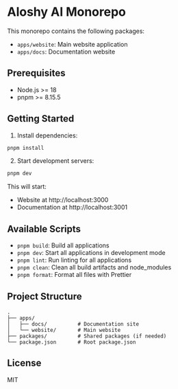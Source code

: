 # Aloshy AI Monorepo

This monorepo contains the following packages:

- `apps/website`: Main website application
- `apps/docs`: Documentation website

## Prerequisites

- Node.js >= 18
- pnpm >= 8.15.5

## Getting Started

1. Install dependencies:
```bash
pnpm install
```

2. Start development servers:
```bash
pnpm dev
```

This will start:
- Website at http://localhost:3000
- Documentation at http://localhost:3001

## Available Scripts

- `pnpm build`: Build all applications
- `pnpm dev`: Start all applications in development mode
- `pnpm lint`: Run linting for all applications
- `pnpm clean`: Clean all build artifacts and node_modules
- `pnpm format`: Format all files with Prettier

## Project Structure

```
.
├── apps/
│   ├── docs/          # Documentation site
│   └── website/       # Main website
├── packages/          # Shared packages (if needed)
└── package.json       # Root package.json
```

## License

MIT
